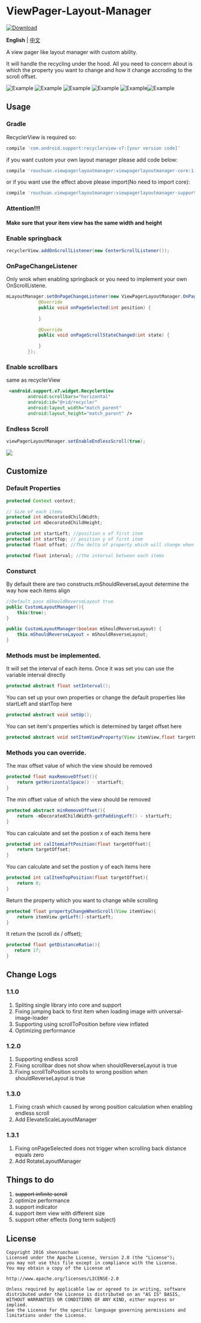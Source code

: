 ViewPager-Layout-Manager
======================
[![Download](https://api.bintray.com/packages/rouchuan/maven/viewpager-layout-manager-support/images/download.svg) ](https://bintray.com/rouchuan/maven/viewpager-layout-manager-support/_latestVersion)

**English** | [中文](README_ZH.md)

A view pager like layout manager with custom ability.

It will handle the recycling under the hood.
All you need to concern about is which the property you want to change and how it change accroding to the scroll offset.

![Example](resources/circle1.gif "working example") ![Example](resources/circle2.gif "working example") 
![Example](resources/circle3.gif "working example") ![Example](resources/circle4.gif "working example")
![Example](resources/rotate.gif "working example")![Example](resources/circle5.gif "working example")

## Usage

### Gradle

RecyclerView is required so:

```groovy
compile 'com.android.support:recyclerview-v7:[your version code]'
```

if you want custom your own layout manager please add code below:

```groovy
compile 'rouchuan.viewpagerlayoutmanager:viewpagerlayoutmanager-core:1.3.1'
```
or if you want use the effect above please import(No need to import core):

```groovy
compile 'rouchuan.viewpagerlayoutmanager:viewpagerlayoutmanager-support:1.3.1'
```

### Attention!!!

#### Make sure that your item view has the same width and height



### Enable springback

```Java
recyclerView.addOnScrollListener(new CenterScrollListener());
```

### OnPageChangeListener

Only wrok when enabling springback or you need to implement your own OnScrollListene.

```java
mLayoutManager.setOnPageChangeListener(new ViewPagerLayoutManager.OnPageChangeListener() {
            @Override
            public void onPageSelected(int position) {
                
            }

            @Override
            public void onPageScrollStateChanged(int state) {

            }
        });
```



### Enable scrollbars

same as recyclerView

```xml
 <android.support.v7.widget.RecyclerView
        android:scrollbars="horizontal"
        android:id="@+id/recycler"
        android:layout_width="match_parent"
        android:layout_height="match_parent" />
```

### Endless Scroll

```java
viewPagerLayoutManager.setEnableEndlessScroll(true);
```

![](resources/endless.gif)



## Customize

### Default Properties

```Java
protected Context context;

// Size of each items
protected int mDecoratedChildWidth;
protected int mDecoratedChildHeight;

protected int startLeft; //position x of first item
protected int startTop; // position y of first item
protected float offset; //The delta of property which will change when scroll

protected float interval; //the interval between each items
```
### Consturct

By default there are two constructs.mShouldReverseLayout determine the way how each items align

```Java
//Default pass mShouldReverseLayout true
public CustomLayoutManager(){
    this(true);
}

public CustomLayoutManager(boolean mShouldReverseLayout) {
    this.mShouldReverseLayout = mShouldReverseLayout;
}
```

### Methods must be implemented.

It will set the interval of each items.
Once it was set you can use the variable interval directly

```Java
protected abstract float setInterval();
```

You can set up your own properties or change the default properties like startLeft and startTop here

```Java
protected abstract void setUp();
```

You can set item's properties which is determined by target offset here 

```Java
protected abstract void setItemViewProperty(View itemView,float targetOffset);
```

### Methods you can override.

The max offset value of which the view should be removed

```Java
protected float maxRemoveOffset(){
    return getHorizontalSpace() - startLeft;
}
```

The min offset value of which the view should be removed

```Java
protected abstract minRemoveOffset(){
    return -mDecoratedChildWidth-getPaddingLeft() - startLeft;
}
```

You can calculate and set the postion x of each items here

```Java
protected int calItemLeftPosition(float targetOffset){
    return targetOffset;
}
```

You can calculate and set the postion y of each items here

```Java
protected int calItemTopPosition(float targetOffset){
    return 0;
}
```

Return the property which you want to change while scrolling

```Java
protected float propertyChangeWhenScroll(View itemView){
    return itemView.getLeft()-startLeft;
}
```

It return the (scroll dx / offset);

```Java
protected float getDistanceRatio(){
   return 1f;
}
```



## Change Logs

### 1.1.0

1. Spliting single library into core and support
2. Fixing jumping back to first item when loading image with universal-image-loader
3. Supporting using scrollToPosition before view inflated
4. Optimizing performance

### 1.2.0

1. Supporting endless scroll
2. Fixing scrollbar does not show when shouldReverseLayout is true
3. Fixing scrollToPosition scrolls to wrong position when shouldReverseLayout is true

### 1.3.0

1. Fixing crash which caused by wrong position calculation when enabling endless scroll
2. Add ElevateScaleLayoutManager

### 1.3.1

1. Fixing onPageSelected does not trigger when scrolling back distance equals zero
2. Add RotateLayoutManager

## Things to do

1. ~~support infinite scroll~~
2. optimize performance
3. support indicator
4. support item view with different size
5. support other effects (long term subject)



## License

    Copyright 2016 shenruochuan
    Licensed under the Apache License, Version 2.0 (the "License");
    you may not use this file except in compliance with the License.
    You may obtain a copy of the License at
    
    http://www.apache.org/licenses/LICENSE-2.0
    
    Unless required by applicable law or agreed to in writing, software
    distributed under the License is distributed on an "AS IS" BASIS,
    WITHOUT WARRANTIES OR CONDITIONS OF ANY KIND, either express or implied.
    See the License for the specific language governing permissions and
    limitations under the License.